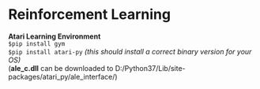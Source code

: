 # Reinforcement Learning
**Atari Learning Environment**<br />
`$pip install gym` <br />
`$pip install atari-py` *(this should install a correct binary version for your OS)* <br />
(**ale_c.dll** can be downloaded to D:/Python37/Lib/site-packages/atari_py/ale_interface/) <br />

